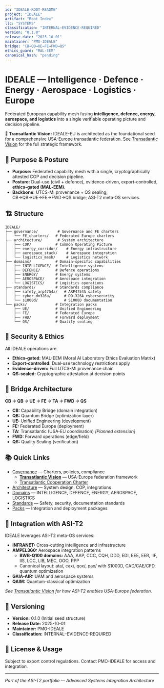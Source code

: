 ```yaml
---
id: "IDEALE-ROOT-README"
project: "IDEALE"
artifact: "Root Index"
llc: "SYSTEMS"
classification: "INTERNAL–EVIDENCE-REQUIRED"
version: "0.1.0"
release_date: "2025-10-01"
maintainer: "PMO-IDEALE"
bridge: "CB→QB→UE→FE→FWD→QS"
ethics_guard: "MAL-EEM"
canonical_hash: "pending"
---
```


# IDEALE — Intelligence · Defence · Energy · Aerospace · Logistics · Europe

Federated European capability mesh fusing **intelligence, defence, energy, aerospace, and logistics** into a single verifiable operating picture and decision pipeline.

**🌉 Transatlantic Vision:** IDEALE-EU is architected as the foundational seed for a comprehensive USA-Europe transatlantic federation. See [Transatlantic Vision](./governance/transatlantic_vision.md) for the full strategic framework.

## 🎯 Purpose & Posture

- **Purpose:** Federated capability mesh with a single, cryptographically attested COP and decision pipeline.
- **Posture:** Dual-use (civil + defence), evidence-driven, export-controlled, **ethics-gated (MAL‑EEM)**.
- **Backbone:** UTCS-MI provenance + QS sealing; CB→QB→UE→FE→FWD→QS bridge; ASI‑T2 meta‑OS services.

## 🏗️ Structure

```
IDEALE/
├── governance/         # Governance and FE charters
│   └── FE_charters/   # Federated Europe charters
├── architecture/       # System architecture
│   ├── COP/           # Common Operating Picture
│   ├── energy_corridor/    # Energy infrastructure
│   ├── aerospace_stack/    # Aerospace integration
│   └── logistics_mesh/     # Logistics network
├── domains/           # Domain-specific capabilities
│   ├── INTELLIGENCE/  # Intelligence systems
│   ├── DEFENCE/       # Defence operations
│   ├── ENERGY/        # Energy systems
│   ├── AEROSPACE/     # Aerospace integration
│   └── LOGISTICS/     # Logistics operations
├── standards/         # Standards compliance
│   ├── safety_arp4754a/   # ARP4754A safety
│   ├── cyber_do326a/      # DO-326A cybersecurity
│   └── s1000d/            # S1000D documentation
└── packs/             # Integration packs
    ├── UE/            # Unified Engineering
    ├── FE/            # Federated Europe
    ├── FWD/           # Forward deployment
    └── QS/            # Quality sealing
```

## 🔐 Security & Ethics

All IDEALE operations are:
- **Ethics-gated:** MAL-EEM (Moral AI Laboratory Ethics Evaluation Matrix)
- **Export-controlled:** Dual-use technology restrictions apply
- **Evidence-driven:** Full UTCS-MI provenance chain
- **QS-sealed:** Cryptographic attestation at decision points

## 🌉 Bridge Architecture

**CB → QB → UE → FE → TA → FWD → QS**

- **CB:** Capability Bridge (domain integration)
- **QB:** Quantum Bridge (optimization layer)
- **UE:** Unified Engineering (development)
- **FE:** Federated Europe (deployment)
- **TA:** Transatlantic (USA-EU coordination) *[Planned extension]*
- **FWD:** Forward operations (edge/field)
- **QS:** Quality Sealing (verification)

## 📚 Quick Links

- [Governance](./governance/) — Charters, policies, compliance
  - [**Transatlantic Vision**](./governance/transatlantic_vision.md) — USA-Europe federation framework
  - [Transatlantic Cooperation Charter](./governance/FE_charters/transatlantic_cooperation_charter.md)
- [Architecture](./architecture/) — System design, COP, integrations
- [Domains](./domains/) — INTELLIGENCE, DEFENCE, ENERGY, AEROSPACE, LOGISTICS
- [Standards](./standards/) — Safety, security, documentation standards
- [Packs](./packs/) — Integration and deployment packages

## 🔄 Integration with ASI-T2

IDEALE leverages ASI-T2 meta-OS services:
- **INFRANET:** Cross-cutting intelligence and infrastructure
- **AMPEL360:** Aerospace integration patterns
  - **BWB-Q100 domains:** AAA, AAP, CCC, CQH, DDD, EDI, EEE, EER, IIF, IIS, LCC, LIB, MEC, OOO, PPP
  - Canonical layout: ata/, cax/, qox/, pax/ with S1000D, CAD/CAE/CFD, quantum optimization
- **GAIA-AIR:** UAM and aerospace systems
- **QAIM:** Quantum-classical optimization

*See [Transatlantic Vision](./governance/transatlantic_vision.md) for how ASI-T2 enables USA-Europe federation.*

## 📝 Versioning

- **Version:** 0.1.0 (Initial seed structure)
- **Release Date:** 2025-10-01
- **Maintainer:** PMO-IDEALE
- **Classification:** INTERNAL–EVIDENCE-REQUIRED

## 📄 License & Usage

Subject to export control regulations. Contact PMO-IDEALE for access and integration.

---

*Part of the ASI-T2 portfolio — Advanced Systems Integration Architecture*
